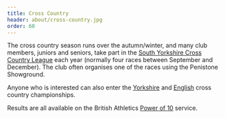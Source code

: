```yaml
---
title: Cross Country
header: about/cross-country.jpg
order: 60
---
```


The cross country season runs over the autumn/winter, and many club members, juniors and seniors, take part in the [South Yorkshire Cross Country League](https://www.sycaa.org.uk/cross-country/) each year (normally four races between September and December). The club often organises one of the races using the Penistone Showground.

Anyone who is interested can also enter the [Yorkshire](https://www.northernathletics.co.uk/news/yorkshire-news-page/) and [English](https://www.englishcrosscountry.co.uk/) cross country championships.

Results are all available on the British Athletics [Power of 10](https://www.thepowerof10.info/athletes/athleteslookup.aspx) service.
